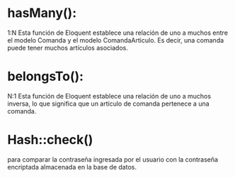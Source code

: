 # hasMany():
1:N
 Esta función de Eloquent establece una relación de uno a muchos entre el modelo Comanda y el modelo ComandaArticulo.
  Es decir, una comanda puede tener muchos artículos asociados.

# belongsTo(): 
N:1
Esta función de Eloquent establece una relación de uno a muchos inversa, lo que significa que un artículo de comanda pertenece a una comanda.

# Hash::check() 
para comparar la contraseña ingresada por el usuario con la contraseña encriptada almacenada en la base de datos.